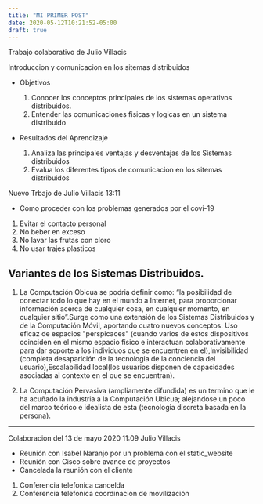 ```yaml
---
title: "MI PRIMER POST"
date: 2020-05-12T10:21:52-05:00
draft: true
---
```


Trabajo colaborativo de Julio Villacis

Introduccion y comunicacion en los sitemas distribuidos

- Objetivos
  
  1. Conocer los conceptos principales de los sistemas operativos distribuidos.
  2. Entender las comunicaciones fisicas y logicas en un sistema distribuido

- Resultados del Aprendizaje

  1. Analiza las principales ventajas y desventajas de los Sistemas distribuidos
  2. Evalua los diferentes tipos de comunicacion en los sitemas distribuidos 



Nuevo Trbajo de Julio Villacis 13:11

- Como proceder con los problemas generados por el covi-19

1. Evitar el contacto personal 
2. No beber en exceso
3. No lavar las frutas con cloro
4. No usar trajes plasticos

Variantes de los Sistemas Distribuidos.
--------------------------------------------------------------
1. La Computación Obicua se podria definir como: “la posibilidad de conectar todo lo que hay en el mundo a Internet, para proporcionar información acerca de cualquier cosa, en cualquier momento, en cualquier sitio”.Surge como una extensión de los Sistemas Distribuidos y de la Computación Móvil, aportando cuatro nuevos conceptos: Uso eficaz de espacios "perspicaces" (cuando varios de estos dispositivos coinciden en el mismo espacio fisico e interactuan colaborativamente para dar soporte a los individuos que se encuentren en el),Invisibilidad (completa desaparición de la tecnologia de la conciencia del usuario),Escalabilidad local(los usuarios disponen de capacidades asociadas al contexto en el que se encuentran).

2. La Computación Pervasiva (ampliamente difundida) es un termino que le ha acuñado la industria a la Computación Ubicua; alejandose un poco del marco teórico e idealista de esta (tecnologia discreta basada en la persona).
--------------------------------------------------------------

Colaboracion del 13 de mayo 2020 11:09 Julio Villacis

- Reunión con Isabel Naranjo por un problema con el static_website
- Reunión con Cisco sobre avance de proyectos
- Cancelada la reunión con el cliente

1. Conferencia telefonica cancelda
2. Conferencia telefonica coordinación de movilización


